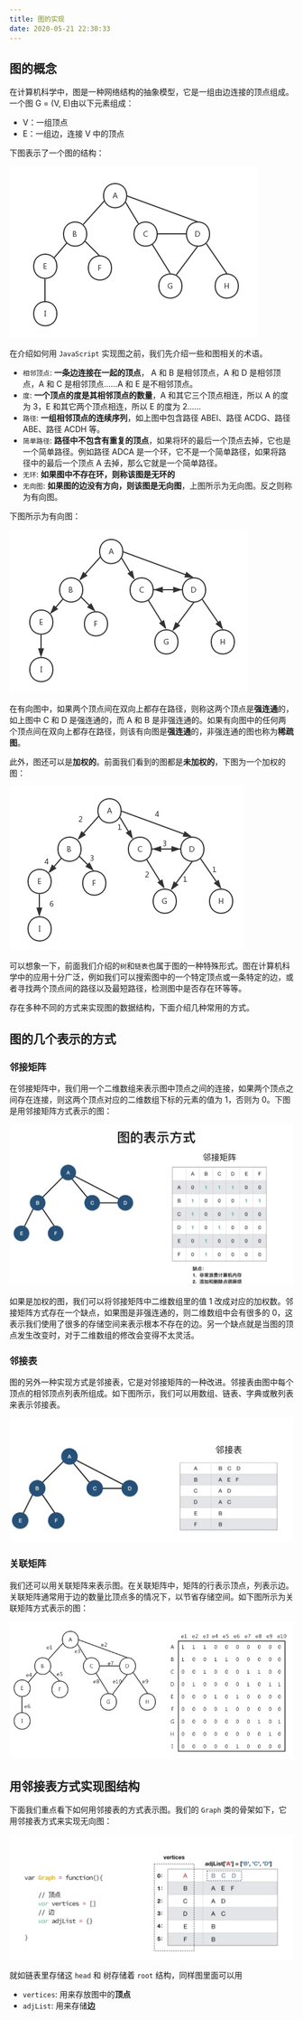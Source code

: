 ```yaml
---
title: 图的实现
date: 2020-05-21 22:30:33
---
```


## 图的概念

在计算机科学中，图是一种网络结构的抽象模型，它是一组由边连接的顶点组成。一个图 G = (V, E)由以下元素组成：

- V：一组顶点
- E：一组边，连接 V 中的顶点

下图表示了一个图的结构：

![](../../../assets/algorithm/graph/1.png)

在介绍如何用 `JavaScript` 实现图之前，我们先介绍一些和图相关的术语。

- `相邻顶点`: **一条边连接在一起的顶点**， A 和 B 是相邻顶点，A 和 D 是相邻顶点，A 和 C 是相邻顶点......A 和 E 是不相邻顶点。
- `度`: **一个顶点的度是其相邻顶点的数量**，A 和其它三个顶点相连，所以 A 的度为 3，E 和其它两个顶点相连，所以 E 的度为 2......
- `路径`: **一组相邻顶点的连续序列**，如上图中包含路径 ABEI、路径 ACDG、路径 ABE、路径 ACDH 等。
- `简单路径`: **路径中不包含有重复的顶点**，如果将环的最后一个顶点去掉，它也是一个简单路径。例如路径 ADCA 是一个环，它不是一个简单路径，如果将路径中的最后一个顶点 A 去掉，那么它就是一个简单路径。
- `无环`: **如果图中不存在环，则称该图是无环的**
- `无向图`: **如果图的边没有方向，则该图是无向图**，上图所示为无向图。反之则称为有向图。

下图所示为有向图：

![](../../../assets/algorithm/graph/2.png)

在有向图中，如果两个顶点间在双向上都存在路径，则称这两个顶点是**强连通**的，如上图中 C 和 D 是强连通的，而 A 和 B 是非强连通的。如果有向图中的任何两个顶点间在双向上都存在路径，则该有向图是**强连通**的，非强连通的图也称为**稀疏图**。

此外，图还可以是**加权的**。前面我们看到的图都是**未加权的**，下图为一个加权的图：

![](../../../assets/algorithm/graph/3.png)

可以想象一下，前面我们介绍的`树`和`链表`也属于图的一种特殊形式。图在计算机科学中的应用十分广泛，例如我们可以搜索图中的一个特定顶点或一条特定的边，或者寻找两个顶点间的路径以及最短路径，检测图中是否存在环等等。

存在多种不同的方式来实现图的数据结构，下面介绍几种常用的方式。

## 图的几个表示的方式

### 邻接矩阵

在邻接矩阵中，我们用一个二维数组来表示图中顶点之间的连接，如果两个顶点之间存在连接，则这两个顶点对应的二维数组下标的元素的值为 1，否则为 0。下图是用邻接矩阵方式表示的图：

![](../../../assets/algorithm/graph/4.png)

如果是加权的图，我们可以将邻接矩阵中二维数组里的值 1 改成对应的加权数。邻接矩阵方式存在一个缺点，如果图是非强连通的，则二维数组中会有很多的 0，这表示我们使用了很多的存储空间来表示根本不存在的边。另一个缺点就是当图的顶点发生改变时，对于二维数组的修改会变得不太灵活。

### 邻接表

图的另外一种实现方式是邻接表，它是对邻接矩阵的一种改进。邻接表由图中每个顶点的相邻顶点列表所组成。如下图所示，我们可以用数组、链表、字典或散列表来表示邻接表。

![](../../../assets/algorithm/graph/5.png)

### 关联矩阵

我们还可以用关联矩阵来表示图。在关联矩阵中，矩阵的行表示顶点，列表示边。关联矩阵通常用于边的数量比顶点多的情况下，以节省存储空间。如下图所示为关联矩阵方式表示的图：

![](../../../assets/algorithm/graph/6.png)

## 用邻接表方式实现图结构

下面我们重点看下如何用邻接表的方式表示图。我们的 `Graph` 类的骨架如下，它用邻接表方式来实现无向图：

![](../../../assets/algorithm/graph/7.png)

就如链表里存储这 `head` 和 树存储着 `root` 结构，同样图里面可以用

- `vertices`: 用来存放图中的**顶点**
- `adjList`: 用来存储**边**
